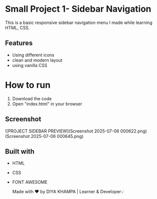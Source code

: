# Small Project 1- Sidebar Navigation

This is a basic responsive sidebar navigation menu I made while learning HTML, CSS.

## Features
- Using different icons
- clean and modern layout
- using vanilla CSS

# How to run 
1. Download the code
2. Open "index.html" in your browser

## Screenshot
![PROJECT SIDEBAR PREVIEW](Screenshot 2025-07-06 000622.png)
(Screenshot 2025-07-06 000645.png)

## Built with
- HTML
- CSS
- FONT AWESOME

  Made with ❤️ by DIYA KHAMPA | Learner & Developer💡

